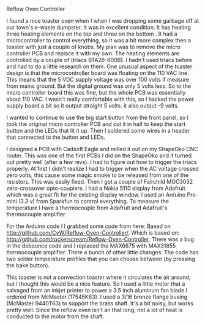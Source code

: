 Reflow Oven Controller <br>

I found a nice toaster oven when I when I was dropping some garbage off at our town's e-waste dumpster.  It was in excellent condition.  It has heating three heating elements on the top and three on the bottom . It had a microcontroller to control everything, so it was a bit more complex then a toaster with just a couple of knobs.  My plan was to remove the micro controller PCB and replace it with my own.  The heating elements are controlled by a couple of (triacs BTA26-600B).  I hadn't used triacs before and had to do a little research on them.  One unusual aspect of the toaster design is that the microcontroller board was floating on the 110 VAC line.  This means that the 5 VDC supply voltage was over 100 volts if measure from mains ground.  But the digital ground was only 5 volts less.  So to the micro controller board this was fine, but the whole PCB was essentially about 110 VAC.  I wasn't really comfortable with this, so I hacked the power supply board a bit so it output straight 5 volts.  it also output -9 volts. <br>

I wanted to continue to use the big start button from the front panel, so I took the original micro controller PCB and cut it in half to keep the start button and the LEDs that lit it up.  Then I soldered some wires in a header that connected to the button and LEDs.<br>

I designed a PCB with Cadsoft Eagle and milled it out on my ShapeOko CNC router.  This was one of the first PCBs I did on the ShapeOko and it turned out pretty well (after a few revs). 
I had to figure out how to trigger the triacs properly.  At first I didn't realize I had to trigger when the AC voltage crossed zero volts, this cause some magic smoke to be released from one of the resistors.  This was easily fixed.  Then I got a couple of Fairchild MOC3032 zero-crossover opto-couplers.  I had a Nokia 5110 display from Adafruit which was a great fit for the existing display window.  I used an Arduino Pro-mini (3.3 v) from Sparkfun to control everything.  To measure the temperature I have a thermocouple from Adafruit and Adafruit's thermocouple amplifier.  <br>

For the Arduino code I I grabbed some code from here: Based on http://github.com/CvW/Reflow-Oven-Controller/, Which is based on: http://github.com/rocketscream/Reflow-Oven-Controller.  There was a bug in the debounce code and I replaced the MAX6675 with MAX31855 thermocouple amplifier.   There a bunch of other little changes.  The code has two solder temperature profiles that you can choose between (by pressing the bake button). <br>

This toaster is not a convection toaster where it circulates the air around, but I thought this would be a nice feature. So I used a little motor that a salvaged from an inkjet printer to power a 3.5 inch aluminum fan blade I ordered from McMaster (17545K63).  I used a 3/16 bronze flange busing (McMaster 9440T63) to support the brass shaft. It's a bit noisy, but works pretty well.  Since the reflow oven isn't an that long, not a lot of heat is conducted to the motor from the shaft. <br>  




